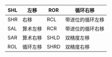 | SHL  | 左移     | ROR  | 循环右移         |
| ---- | -------- | ---- | ---------------- |
| SHR  | 右移     | RCL  | 带进位的循环左移 |
| SAL  | 算术左移 | RCR  | 带进位的循环右移 |
| SAR  | 算术右移 | SHLD | 双精度左移       |
| ROL  | 循环左移 | SHRD | 双精度右移       |